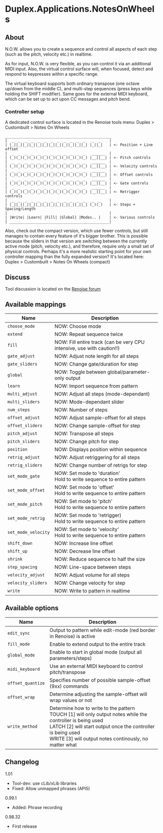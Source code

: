 # Duplex.Applications.NotesOnWheels

## About 

N.O.W. allows you to create a sequence and control all aspects of each step (such as the pitch, velocity etc.) in realtime. 

As for input, N.O.W. is very flexible, as you can control it via an additional MIDI input. Also, the virtual control surface will, when focused, detect and respond to keypresses within a specific range. 

The virtual keyboard supports both ordinary transpose (one octave up/down from the middle C), and multi-step sequences (press keys while holding the SHIFT modifier). Same goes for the external MIDI keyboard, which can be set up to act upon CC messages and pitch bend. 


### Controller setup

A dedicated control surface is located in the Renoise tools menu:
Duplex > Custombuilt > Notes On Wheels

    _________________________________________________
    |  _  _  _  _  _  _  _  _  _  _  _  _   _  _    | 
    | |_||_||_||_||_||_||_||_||_||_||_||_| |_||_|   | <- Position + Line offset
    |  _  _  _  _  _  _  _  _  _  _  _  _   ______  | 
    | (_)(_)(_)(_)(_)(_)(_)(_)(_)(_)(_)(_) |__||__| | <- Pitch controls
    |  _  _  _  _  _  _  _  _  _  _  _  _   ______  | 
    | (_)(_)(_)(_)(_)(_)(_)(_)(_)(_)(_)(_) |__||__| | <- Velocity controls
    |  _  _  _  _  _  _  _  _  _  _  _  _   ______  | 
    | (_)(_)(_)(_)(_)(_)(_)(_)(_)(_)(_)(_) |__||__| | <- Offset controls
    |  _  _  _  _  _  _  _  _  _  _  _  _   ______  | 
    | (_)(_)(_)(_)(_)(_)(_)(_)(_)(_)(_)(_) |__||__| | <- Gate controls
    |  _  _  _  _  _  _  _  _  _  _  _  _   ______  | 
    | (_)(_)(_)(_)(_)(_)(_)(_)(_)(_)(_)(_) |__||__| | <- Retrigger controls
    |  _  _  _  _  _  _  _  _  _  _  _  _   _  _    | 
    | |_||_||_||_||_||_||_||_||_||_||_||_| (_)(_)   | <- Steps + Spacing/Length
    |                                               |
    | |Write| |Learn| |Fill| |Global| |Modes.. |    | <- Various controls
    | ______________________________________________|

Also, check out the compact version, which use fewer controls, but still manages to contain every feature of it's bigger brother. This is possible because the sliders in that version are switching between the currently active mode (pitch, velocity etc.), and therefore, require only a small set of physical controls. Perhaps it's a more realistic starting point for your own controller mapping than the fully expanded version? It's located here: 
Duplex > Custombuilt > Notes On Wheels (compact)


## Discuss

Tool discussion is located on the [Renoise forum](http://forum.renoise.com/index.php?/topic/31136-notes-on-wheels-now/)


## Available mappings

| Name       | Description   |
| -----------|---------------|
|`choose_mode`|NOW: Choose mode|  
|`extend`|NOW: Repeat sequence twice|  
|`fill`|NOW: Fill entire track (can be very CPU intensive, use with caution!!)|  
|`gate_adjust`|NOW: Adjust note length for all steps|  
|`gate_sliders`|NOW: Change gate/duration for step |  
|`global`|NOW: Toggle between global/parameter-only output|  
|`learn`|NOW: Import sequence from pattern|  
|`multi_adjust`|NOW: Adjust all steps (mode-dependant)|  
|`multi_sliders`|NOW: Mode-dependant slider|  
|`num_steps`|NOW: Number of steps|  
|`offset_adjust`|NOW: Adjust sample-offset for all steps|  
|`offset_sliders`|NOW: Change sample-offset for step |  
|`pitch_adjust`|NOW: Transpose all steps|  
|`pitch_sliders`|NOW: Change pitch for step |  
|`position`|NOW: Displays position within sequence|  
|`retrig_adjust`|NOW: Adjust retriggering for all steps|  
|`retrig_sliders`|NOW: Change number of retrigs for step |  
|`set_mode_gate`|NOW: Set mode to 'duration'<br>Hold to write sequence to entire pattern|  
|`set_mode_offset`|NOW: Set mode to 'offset'<br>Hold to write sequence to entire pattern|  
|`set_mode_pitch`|NOW: Set mode to 'pitch'<br>Hold to write sequence to entire pattern|  
|`set_mode_retrig`|NOW: Set mode to 'retrigger)<br>Hold to write sequence to entire pattern|  
|`set_mode_velocity`|NOW: Set mode to 'velocity'<br>Hold to write sequence to entire pattern|  
|`shift_down`|NOW: Increase line offset|  
|`shift_up`|NOW: Decrease line offset|  
|`shrink`|NOW: Reduce sequence to half the size|  
|`step_spacing`|NOW: Line-space between steps|  
|`velocity_adjust`|NOW: Adjust volume for all steps|  
|`velocity_sliders`|NOW: Change velocity for step |  
|`write`|NOW: Write to pattern in realtime|  

## Available options

| Name       | Description   |
| -----------|---------------|
|`edit_sync`|Output to pattern while edit-mode (red border in Renoise) is active|  
|`fill_mode`|Enable to extend output to the entire track|  
|`global_mode`|Enable to start in global mode (output all parameters/steps)|  
|`midi_keyboard`|Use an external MIDI keyboard to control pitch/transpose|  
|`offset_quantize`|Specifies number of possible sample-offset (9xx) commands|  
|`offset_wrap`|Determine adjusting the sample-offset will wrap values or not|  
|`write_method`|Determine how to write to the pattern<br>TOUCH [1] will only output notes while the controller is being used<br>LATCH [2] will start output once the controller is being used<br>WRITE [3] will output notes continously, no matter what|  

## Changelog

1.01
- Tool-dev: use cLib/xLib libraries
- Fixed: Allow unmapped phrases (API5)

0.99.1 
- Added: Phrase recording

0.98.32
- First release


